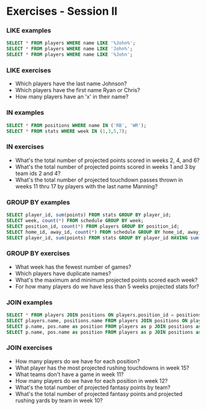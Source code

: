 Exercises - Session II
======================

### LIKE examples
```sql
SELECT * FROM players WHERE name LIKE '%John%';
SELECT * FROM players WHERE name LIKE 'John%';
SELECT * FROM players WHERE name LIKE '%John';
```

### LIKE exercises

- Which players have the last name Johnson?
- Which players have the first name Ryan or Chris?
- How many players have an 'x' in their name?

### IN examples
```sql
SELECT * FROM positions WHERE name IN ('RB', 'WR');
SELECT * FROM stats WHERE week IN (1,3,5,7);
```

### IN exercises

- What's the total number of projected points scored in weeks 2, 4, and 6?
- What's the total number of projected points scored in weeks 1 and 3 by team ids 2 and 4?
- What's the total number of projected touchdown passes thrown in weeks 11 thru 17 by players with the last name Manning?

### GROUP BY examples

```sql
SELECT player_id, sum(points) FROM stats GROUP BY player_id;
SELECT week, count(*) FROM schedule GROUP BY week;
SELECT position_id, count(*) FROM players GROUP BY position_id;
SELECT home_id, away_id, count(*) FROM schedule GROUP BY home_id, away_id;
SELECT player_id, sum(points) FROM stats GROUP BY player_id HAVING sum(points) > 250;
```

### GROUP BY exercises

- What week has the fewest number of games?
- Which players have duplicate names?
- What's the maximum and minimum projected points scored each week?
- For how many players do we have less than 5 weeks projected stats for?

### JOIN examples
```sql
SELECT * FROM players JOIN positions ON players.position_id = positions.id;
SELECT players.name, positions.name FROM players JOIN positions ON players.position_id = positions.id;
SELECT p.name, pos.name as position FROM players as p JOIN positions as pos ON p.position_id = pos.id;
SELECT p.name, pos.name as position FROM players as p JOIN positions as pos ON p.position_id = pos.id WHERE pos.name in ('RB', 'WR') ORDER BY p.name;
```

### JOIN exercises

- How many players do we have for each position?
- What player has the most projected rushing touchdowns in week 15?
- What teams don't have a game in week 11?
- How many players do we have for each position in week 12?
- What's the total number of projected fantasy points by team?
- What's the total number of projected fantasy points and projected rushing yards by team in week 10?